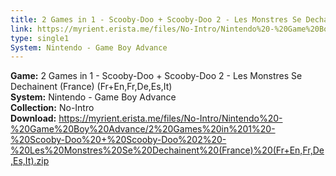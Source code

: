 ```yaml
---
title: 2 Games in 1 - Scooby-Doo + Scooby-Doo 2 - Les Monstres Se Dechainent (France) (Fr+En,Fr,De,Es,It)
link: https://myrient.erista.me/files/No-Intro/Nintendo%20-%20Game%20Boy%20Advance/2%20Games%20in%201%20-%20Scooby-Doo%20+%20Scooby-Doo%202%20-%20Les%20Monstres%20Se%20Dechainent%20(France)%20(Fr+En,Fr,De,Es,It).zip
type: single1
System: Nintendo - Game Boy Advance
---
```

<b>Game:</b> 2 Games in 1 - Scooby-Doo + Scooby-Doo 2 - Les Monstres Se Dechainent (France) (Fr+En,Fr,De,Es,It)<br>
<b>System:</b> Nintendo - Game Boy Advance<br>
<b>Collection:</b> No-Intro<br>
<b>Download:</b> https://myrient.erista.me/files/No-Intro/Nintendo%20-%20Game%20Boy%20Advance/2%20Games%20in%201%20-%20Scooby-Doo%20+%20Scooby-Doo%202%20-%20Les%20Monstres%20Se%20Dechainent%20(France)%20(Fr+En,Fr,De,Es,It).zip